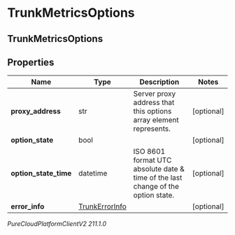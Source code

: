 # TrunkMetricsOptions

## TrunkMetricsOptions

## Properties

|Name | Type | Description | Notes|
|------------ | ------------- | ------------- | -------------|
| **proxy_address** | str | Server proxy address that this options array element represents. | [optional] |
| **option_state** | bool |  | [optional] |
| **option_state_time** | datetime | ISO 8601 format UTC absolute date &amp; time of the last change of the option state. | [optional] |
| **error_info** | [TrunkErrorInfo](TrunkErrorInfo) |  | [optional] |



_PureCloudPlatformClientV2 211.1.0_
